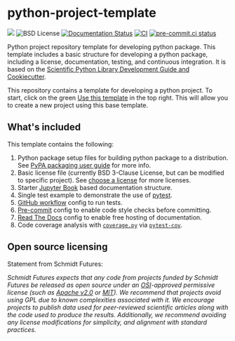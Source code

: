 # python-project-template

<span><img src="https://img.shields.io/badge/SSEC-Project-purple?logo=data:image/png;base64,iVBORw0KGgoAAAANSUhEUgAAAA0AAAAOCAQAAABedl5ZAAAACXBIWXMAAAHKAAABygHMtnUxAAAAGXRFWHRTb2Z0d2FyZQB3d3cuaW5rc2NhcGUub3Jnm+48GgAAAMNJREFUGBltwcEqwwEcAOAfc1F2sNsOTqSlNUopSv5jW1YzHHYY/6YtLa1Jy4mbl3Bz8QIeyKM4fMaUxr4vZnEpjWnmLMSYCysxTcddhF25+EvJia5hhCudULAePyRalvUteXIfBgYxJufRuaKuprKsbDjVUrUj40FNQ11PTzEmrCmrevPhRcVQai8m1PRVvOPZgX2JttWYsGhD3atbHWcyUqX4oqDtJkJiJHUYv+R1JbaNHJmP/+Q1HLu2GbNoSm3Ft0+Y1YMdPSTSwQAAAABJRU5ErkJggg==&style=plastic" /><span>
![BSD License](https://badgen.net/badge/license/BSD-3-Clause/blue)
[![Documentation Status](https://readthedocs.org/projects/ssec-python-project-template/badge/?version=latest)](https://ssec-python-project-template.readthedocs.io/en/latest/?badge=latest)
[![CI](https://github.com/uw-ssec/python-project-template/actions/workflows/ci.yaml/badge.svg)](https://github.com/uw-ssec/python-project-template/actions/workflows/ci.yaml)
[![pre-commit.ci status](https://results.pre-commit.ci/badge/github/uw-ssec/python-project-template/main.svg)](https://results.pre-commit.ci/latest/github/uw-ssec/python-project-template/main)

Python project repository template for developing python package.
This template includes a basic structure for developing a python package, including a license, documentation, testing, and continuous integration.
It is based on the [Scientific Python Library Development Guide and Cookiecutter](https://github.com/scientific-python/cookie).

This repository contains a template for developing a python project. To start,
click on the green
[Use this template](https://github.com/uw-ssec/python-project-template/generate)
in the top right. This will allow you to create a new project using this base
template.

## What's included

This template contains the following:

1. Python package setup files for building python package to a distribution. See
   [PyPA packaging user guide](https://packaging.python.org/en/latest/) for more
   info.
2. Basic license file (currently BSD 3-Clause License, but can be modified to
   specific project). See [choose a license](https://choosealicense.com/) for
   more licenses.
3. Starter [Jupyter Book](https://jupyterbook.org) based documentation
   structure.
4. Single test example to demonstrate the use of
   [pytest](https://docs.pytest.org/en/7.2.x/).
5. [GitHub workflow](https://docs.github.com/en/actions/using-workflows/workflow-syntax-for-github-actions)
   config to run tests.
6. [Pre-commit](https://pre-commit.com/) config to enable code style checks
   before committing.
7. [Read The Docs](https://readthedocs.org/) config to enable free hosting of
   documentation.
8. Code coverage analysis with
   [`coverage.py`](https://coverage.readthedocs.io/en/7.2.3/) via
   [`pytest-cov`](https://pytest-cov.readthedocs.io/en/latest/).

## Open source licensing

Statement from Schmidt Futures:

_Schmidt Futures expects that any code from projects funded by Schmidt Futures
be released as open source under an
[OSI](https://opensource.org/licenses)-approved permissive license (such as
[Apache v2.0](https://choosealicense.com/licenses/apache-2.0/) or
[MIT](https://choosealicense.com/licenses/mit/)). We recommend that projects
avoid using GPL due to known complexities associated with it. We encourage
projects to publish data used for peer-reviewed scientific articles along with
the code used to produce the results. Additionally, we recommend avoiding any
license modifications for simplicity, and alignment with standard practices._

